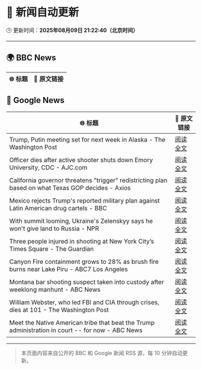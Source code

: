 # 🧠 新闻自动更新

🕒 更新时间：**2025年08月09日 21:22:40（北京时间）**

---

## 🌍 BBC News

| 🌐 标题 | 🔗 原文链接 |
|--------|-------------|

## 📰 Google News

| 🌐 标题 | 🔗 原文链接 |
|--------|-------------|
| Trump, Putin meeting set for next week in Alaska - The Washington Post | [阅读全文](https://news.google.com/rss/articles/CBMihgFBVV95cUxOMU9SN2ZPNkgzVjNLTGd4cS1HQkhFejNkbkpZV1IyMDAyekVoc2xNejdrdVpBLUVTNXJIb2REN3pzeHlGWG5nZGxnR1RnTGljcmplbUF5WVFMZm51NnBqbDNPUVEtSFlHR3FON0JZN2lFOG96VDBaQW1Oek1FMW5LLW9Ec0xfZw?oc=5) |
| Officer dies after active shooter shuts down Emory University, CDC - AJC.com | [阅读全文](https://news.google.com/rss/articles/CBMirAFBVV95cUxQSWZqd25TaGdjSHVQRExqSXktcTVSbEYxcHVsX3VCRFhiVWppQmxpRm5vUXhZMFJpU0p2dnB1by1ZeHdYVEpqWW9xUnBpdzRjSktEZnlRRXI4QVZzZlRkelZUaTZTaThqX3ZvYmlrallEZmlaVjFRcDIzenhZS3Vlc1EyVUVydUprVTB2QS1KVWtnZk5PX1FSMDZ6aThFRDFtWlhrVHBHdkV6NjNs?oc=5) |
| California governor threatens "trigger" redistricting plan based on what Texas GOP decides - Axios | [阅读全文](https://news.google.com/rss/articles/CBMiekFVX3lxTE1PWVpGOTRhdEI1SXFVMkpvbmZoZktIcEI1VlZjT3VveEtway0wWVFmRzFtMHhmOXpDOVBuaWYtY1M5TFFOV2hGZVNVZ2pKWi1XTjJtZzF0UUtGTS1tejRyRFpZZlRncUJkVjlXVVdPN1d3aS1WeWNoLXFR?oc=5) |
| Mexico rejects Trump's reported military plan against Latin American drug cartels - BBC | [阅读全文](https://news.google.com/rss/articles/CBMiWkFVX3lxTE11X25RRkwzZjRHT3llY3pPeERDajZxaFRwbV9zcGIzQTBrYmJsV3RiS1pQeTFqTXdMTDB0VGdyS0txZlpIR1RuTUxhSG10RFZMNXkzaDJoOU1ud9IBX0FVX3lxTE5Tb3dEdllDV2N5WXExTUdQWTFSRDJhdFd4ZlRSaG12eFNSTUxJNktuckd1MUExOU9yQjN1QmN2YUNkbHM3RlJZcGtsSGVBUmZEbVpqa2VDSUhqUlB2T3N3?oc=5) |
| With summit looming, Ukraine's Zelenskyy says he won't give land to Russia - NPR | [阅读全文](https://news.google.com/rss/articles/CBMijwFBVV95cUxOcWxLbUNUWWNTbE5vblNSb3pubUwtRnQ5OW02QXBmaTlDN2lYUkFfd3BEUHd1cGEwMEFtTnZDNkRobEp4VG1RNnI1TEpaV1U5Z2NRQ0xKVC1pUG5yZnkwNU5KUXpCenVGRFNSV21GLWItVzZZWDlrem1GZlZTZzZuTDA5TU5qYTBZNEhqaHROdw?oc=5) |
| Three people injured in shooting at New York City’s Times Square - The Guardian | [阅读全文](https://news.google.com/rss/articles/CBMisAFBVV95cUxOcW5OYkpneHlTMERBeHI2R3A4eUx3cVdaMUgycXhBYjVpdTlOdlo2WURWbjgwcHpZbUMwcGl5Ty1ieVdzYnFyQUhuaXFLelF3MWxQYTNLNHVTN2pVWFc5ZFp2Y2F0U3BaT215OHkydnBNVV9oLXlwQW1mdi14enhXUXFld1duNlNmYUFNeUw4VVY1ZHlqWEw2YTlaUWxCWDM4bkI1MUxxVjRxMG44cHgwMA?oc=5) |
| Canyon Fire containment grows to 28% as brush fire burns near Lake Piru - ABC7 Los Angeles | [阅读全文](https://news.google.com/rss/articles/CBMitgFBVV95cUxQU29GTXBnTjcxMkV2UnpZNmRCeHZsdHFndl9sWi1qTWlYbVNrNGdsRE5XZDhzT1dPRWpaNHUwanA0SGEwNm5WT1VuNExwTXQ2TS1ucXZLTFBoODJvUGE5amxac05hQXFiSDBTcDliODdEb3ZEYmNsVFVhNjhxdlNRMktHLVZIRVk2SHhrVmVZSlNIWGlCXzUwZ1p5QjkxbzYwUDJJcnZNZlg3X0U0YmZXclpHWkF5Zw?oc=5) |
| Montana bar shooting suspect taken into custody after weeklong manhunt - ABC News | [阅读全文](https://news.google.com/rss/articles/CBMiogFBVV95cUxQSWlkSktYeXNKY1lWeVYwQzJVa3llUzZ3UVczYXkwSTlseDNlMlRNM2Jvck9IQ3B2Zk5UeDA3R01pN3otcXhSd0Y2aDB6UjhDSUtxVUN4Vy05aHpSWmUzMWVhdzRwNS1KX1gtY1NyYjJTMFFRZG1tSThLR01tUXpidGFUSVlOOF9hTk5xQWJfRm1jd0d5ZHhPM1k2Wm9CME9DZ3fSAacBQVVfeXFMTWFMZmxQTWhGWnB2ZGJFTDNSakFLVU0xTm4wV3pkMW1yLUdMMERTdU5UUU12bS1Eem5FLUxoOTJRd250b0RrUXlnLWs4dDFXQ2VacUQtdkN0MEVtRWR4em1SYms4VHRKcHVqN2RnOV94Tk84SldURmdWR3REYTJCU2t6T0Y3V2lxSjhmSm43d0d2VkJPdUZSZldZZzY0NTg5bUZqcm52UTQ?oc=5) |
| William Webster, who led FBI and CIA through crises, dies at 101 - The Washington Post | [阅读全文](https://news.google.com/rss/articles/CBMimwFBVV95cUxOdklkTkZRT3NYcV92T3d6OTdoMkJmdllMY0FVTXdHX0VNNDFJX2xyU1NhNmI2MFVOTkpoLUxwRnJiUDVFTWdNTUhTbTV6cjlaTXFNTU5NeE8yelptSUFiQzdHRWFaMGQ2NDlPV2FlcGI1OVpNUWhPRmF5dzMtMGo4eFg2OGZXRWcwNnJkdVNiakxnbXNiSjdneGxnSQ?oc=5) |
| Meet the Native American tribe that beat the Trump administration in court -- for now - ABC News | [阅读全文](https://news.google.com/rss/articles/CBMipgFBVV95cUxQdVVOeWswOVVhLWZDc3hBazZiWF9ocVN2VE1nTVJpU1VkcnZNNnpoMWloMkxTZW1GR096WWJrQmtzNVplYXAtUU9fYi1PSWdTNy1fbHIzQWVKVEFZSU5xV09yZnlyeGtaOEpCWmtJdWx3TUF1NlhXWkxzTlZGc3BlT09XVzZPMVdMcnZoRThWNnJJYVV2Uks5UUotRGROcmNKdDVmNnBn0gGrAUFVX3lxTFBlMW1pQVZrZnVQZHBSR1JiTFVLQmhJNVVTSF9FeG84TWt3OUNhTnAyMDBiZlp6SUdpa0NfT1dWMWw5VWhfWmMtTXZOSWVZSHBTMHJZMU5XY2VKNEZNM0pmdzh3WGQ0bVpHeXI0TEtBa01Ub3lmcVhvaHRtQ2xxWW5Qc2Z2anJvUEJ3X1NzbkZwZ01RRE5YSHFtZTRVcHVJWEozNkZxVWNFUi16bw?oc=5) |

---
> 本页面内容来自公开的 BBC 和 Google 新闻 RSS 源，每 10 分钟自动更新。